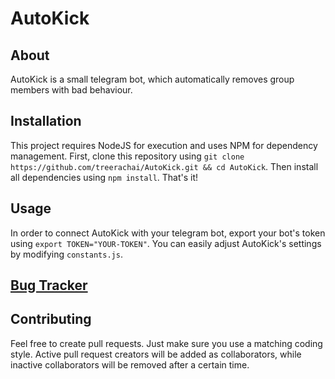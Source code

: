 # AutoKick

## About

AutoKick is a small telegram bot, which automatically removes group members with bad behaviour.

## Installation

This project requires NodeJS for execution and uses NPM for dependency management.
First, clone this repository using `git clone https://github.com/treerachai/AutoKick.git && cd AutoKick`.
Then install all dependencies using `npm install`. That's it!

## Usage

In order to connect AutoKick with your telegram bot, export your bot's token using `export TOKEN="YOUR-TOKEN"`.
You can easily adjust AutoKick's settings by modifying `constants.js`.

## [Bug Tracker](https://github.com/rkr8/AutoKick/issues)

## Contributing

Feel free to create pull requests. Just make sure you use a matching coding style.
Active pull request creators will be added as collaborators,
while inactive collaborators will be removed after a certain time.

